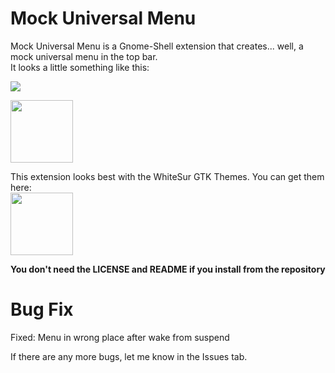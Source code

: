 # Mock Universal Menu
Mock Universal Menu is a Gnome-Shell extension that creates... well, a mock universal menu in the top bar.  
It looks a little something like this:  

<img src="https://extensions.gnome.org/extension-data/screenshots/screenshot_4111_SJLlCtx.png">

[<img align="center" src="https://micheleg.github.io/dash-to-dock/media/get-it-on-ego.png" height="100">](https://extensions.gnome.org/extension/4111/mock-universal-menu/)

This extension looks best with the WhiteSur GTK Themes.  You can get them here:  
[<img src="https://cdn.pling.com/cache/85x85-2/img/6/e/3/0/fada4d24285aea3004c357d630aefdb8653b.png" height = "100">](https://github.com/vinceliuice/WhiteSur-gtk-theme)

**You don't need the LICENSE and README if you install from the repository**


# Bug Fix

Fixed: Menu in wrong place after wake from suspend


If there are any more bugs, let me know in the Issues tab.
